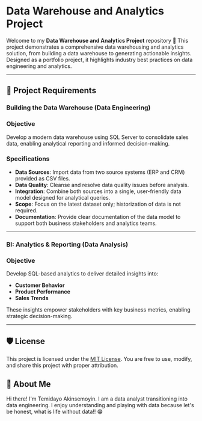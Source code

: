 # Data Warehouse and Analytics Project

Welcome to my **Data Warehouse and Analytics Project** repository 🚀
This project demonstrates a comprehensive data warehousing and analytics solution, from building a data warehouse to generating actionable insights. Designed as a portfolio project, it highlights industry best practices on data engineering and analytics.

---

## 🚀 Project Requirements

### Building the Data Warehouse (Data Engineering)


### Objective
Develop a modern data warehouse using SQL Server to consolidate sales data, enabling analytical reporting and informed decision-making.

### Specifications
- **Data Sources**: Import data from two source systems (ERP and CRM) provided as CSV files.
- **Data Quality**: Cleanse and resolve data quality issues before analysis.
- **Integration**: Combine both sources into a single, user-friendly data model designed for analytical queries.
- **Scope**: Focus on the latest dataset only; historization of data is not required.
- **Documentation**: Provide clear documentation of the data model to support both business stakeholders and analytics teams.

---

### BI: Analytics & Reporting (Data Analysis)

### Objective
Develop SQL-based analytics to deliver detailed insights into:
- **Customer Behavior**
- **Product Performance**
- **Sales Trends**
  
These insights empower stakeholders with key business metrics, enabling strategic decision-making.

---


## 🛡️ License
This project is licensed under the [MIT License](LICENSE). You are free to use, modify, and share this project with proper attribution.

## 🌟 About Me
Hi there! I'm Temidayo Akinsemoyin. I am a data analyst transitioning into data engineering. I enjoy understanding and playing with data because let's be honest, what is life without data!! 😁
